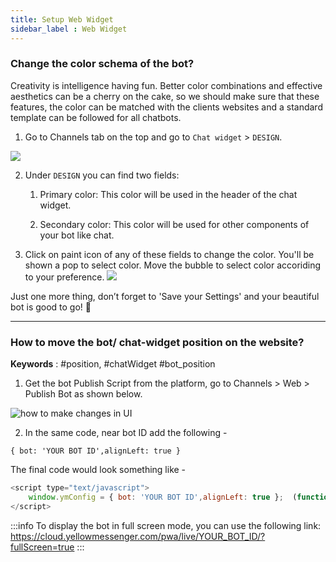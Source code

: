 ```yaml
---
title: Setup Web Widget
sidebar_label : Web Widget
---
```


### Change the color schema of the bot? 

Creativity is intelligence having fun. Better color combinations and effective aesthetics can be a cherry on the cake, so we should make sure that these features, the color can be matched with the clients websites and a standard template can be followed for all chatbots.  

1. Go to Channels tab on the top and go to `Chat widget` > `DESIGN`.

![](https://i.imgur.com/DYx8tl9.png)

2. Under `DESIGN` you can find two fields:

    1. Primary color: This color will be used in the header of the chat widget.

    2. Secondary color: This color will be used for other components of your bot like chat.

3. Click on paint icon of any of these fields to change the color. You'll be shown a pop to select color. Move the bubble to select color accoriding to your preference.
![](https://i.imgur.com/3Xkb6uE.png)

Just one more thing, don’t forget to 'Save your Settings' and your beautiful bot is good to go! 🙂 

---------------------------------------

### How to move the bot/ chat-widget position on the website? 
**Keywords** : #position, #chatWidget #bot_position

1. Get the bot Publish Script from the platform, go to Channels > Web > Publish Bot as shown below.

![how to make changes in UI](https://cdn.yellowmessenger.com/tbSdSoixtpRE1615525095922.png)

2. In the same code, near bot ID add the following - 

`{ bot: 'YOUR BOT ID',alignLeft: true }`

The final code would look something like - 

```js
<script type="text/javascript">
    window.ymConfig = { bot: 'YOUR BOT ID',alignLeft: true };  (function () {var w=window,ic=w.YellowMessenger;if("function"===typeof ic)ic("reattach_activator"),ic("update",ymConfig);else{var d=document,i=function(){i.c(arguments)};function l(){var e=d.createElement("script");e.type="text/javascript",e.async=!0,e.src="https://app.yellowmessenger.com/widget/main.js";var t=d.getElementsByTagName("script")[0];t.parentNode.insertBefore(e,t)}i.q=[],i.c=function(e){i.q.push(e)},w.YellowMessenger=i,w.attachEvent?w.attachEvent("onload",l):w.addEventListener("load",l,!1)}})();
</script>
```

:::info
To display the bot in full screen mode, you can use the following link: https://cloud.yellowmessenger.com/pwa/live/YOUR_BOT_ID/?fullScreen=true
:::